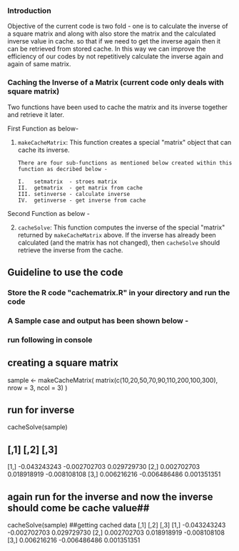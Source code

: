 ### Introduction

Objective of the current code is two fold - one is to calculate the inverse of a square matrix and along with also store the matrix and the calculated inverse value in cache. so that if we need to get the inverse again then it can be retrieved from stored cache. In this way we can improve the efficiency of our codes by not repetitively calculate the inverse again and again of same matrix.

### Caching the Inverse of a Matrix (current code only deals with square matrix)

Two functions have been used to cache the matrix and its inverse together and retrieve it later.

First Function as below-
1.  `makeCacheMatrix`: This function creates a special "matrix" object
    that can cache its inverse.

        There are four sub-functions as mentioned below created within this function as decribed below - 
        
        I.   setmatrix  - stroes matrix
        II.  getmatrix  - get matrix from cache
        III. setinverse - calculate inverse
        IV.  getinverse - get inverse from cache

Second Function as below - 

2.  `cacheSolve`: This function computes the inverse of the special "matrix" returned by `makeCacheMatrix` above. If the inverse has already been calculated (and the matrix has not changed), then `cacheSolve` should retrieve the inverse from the cache.

## Guideline to use the code

### Store the R code "cachematrix.R" in your directory and run the code
### A Sample case and output has been shown below - 
### run following in console
## creating a square matrix
sample <- makeCacheMatrix( matrix(c(10,20,50,70,90,110,200,100,300), nrow = 3, ncol = 3) )
## run for inverse 
cacheSolve(sample)
##            [,1]         [,2]         [,3]
[1,] -0.043243243 -0.002702703  0.029729730
[2,]  0.002702703  0.018918919 -0.008108108
[3,]  0.006216216 -0.006486486  0.001351351
## again run for the inverse and now the inverse should come be cache value##
cacheSolve(sample)
##getting cached data
             [,1]         [,2]         [,3]
[1,] -0.043243243 -0.002702703  0.029729730
[2,]  0.002702703  0.018918919 -0.008108108
[3,]  0.006216216 -0.006486486  0.001351351
##
